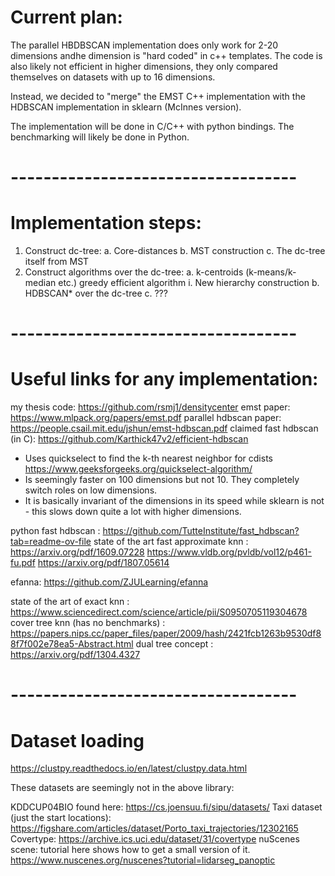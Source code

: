 # Current plan: 
The parallel HBDBSCAN implementation does only work for 2-20 dimensions andhe dimension is "hard coded" in c++ templates. 
The code is also likely not efficient in higher dimensions, they only compared themselves on datasets with up to 16 dimensions.

Instead, we decided to "merge" the EMST C++ implementation with the HDBSCAN implementation in sklearn (McInnes version). 

The implementation will be done in C/C++ with python bindings.
The benchmarking will likely be done in Python.



# -----------------------------------
# Implementation steps:
1. Construct dc-tree:
    a. Core-distances
    b. MST construction
    c. The dc-tree itself from MST
2. Construct algorithms over the dc-tree:
    a. k-centroids (k-means/k-median etc.) greedy efficient algorithm
        i. New hierarchy construction
    b. HDBSCAN* over the dc-tree
    c. ???


# -----------------------------------
# Useful links for any implementation:
my thesis code: https://github.com/rsmj1/densitycenter
emst paper: https://www.mlpack.org/papers/emst.pdf
parallel hdbscan paper: https://people.csail.mit.edu/jshun/emst-hdbscan.pdf
claimed fast hdbscan (in C): https://github.com/Karthick47v2/efficient-hdbscan
- Uses quickselect to find the k-th nearest neighbor for cdists https://www.geeksforgeeks.org/quickselect-algorithm/
- Is seemingly faster on 100 dimensions but not 10. They completely switch roles on low dimensions.
- It is basically invariant of the dimensions in its speed while sklearn is not - this slows down quite a lot with higher dimensions. 

python fast hdbscan : https://github.com/TutteInstitute/fast_hdbscan?tab=readme-ov-file
state of the art fast approximate knn : https://arxiv.org/pdf/1609.07228
https://www.vldb.org/pvldb/vol12/p461-fu.pdf
https://arxiv.org/pdf/1807.05614

efanna: https://github.com/ZJULearning/efanna

state of the art of exact knn : https://www.sciencedirect.com/science/article/pii/S0950705119304678
cover tree knn (has no benchmarks) : https://papers.nips.cc/paper_files/paper/2009/hash/2421fcb1263b9530df88f7f002e78ea5-Abstract.html
dual tree concept : https://arxiv.org/pdf/1304.4327

# -----------------------------------
# Dataset loading
https://clustpy.readthedocs.io/en/latest/clustpy.data.html

These datasets are seemingly not in the above library:

KDDCUP04BIO found here: https://cs.joensuu.fi/sipu/datasets/
Taxi dataset (just the start locations): https://figshare.com/articles/dataset/Porto_taxi_trajectories/12302165
Covertype: https://archive.ics.uci.edu/dataset/31/covertype
nuScenes scene: tutorial here shows how to get a small version of it. https://www.nuscenes.org/nuscenes?tutorial=lidarseg_panoptic